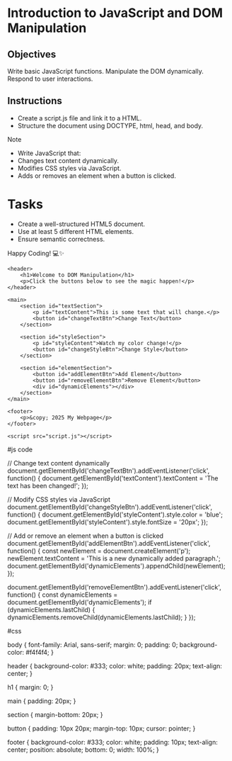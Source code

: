 # Introduction to JavaScript and DOM Manipulation

## Objectives

Write basic JavaScript functions.
Manipulate the DOM dynamically.
Respond to user interactions.

## Instructions

- Create a script.js file and link it to a HTML.
- Structure the document using DOCTYPE, html, head, and body.

>[!NOTE]
>  - Write JavaScript that:
>  - Changes text content dynamically.
>  - Modifies CSS styles via JavaScript.
>  - Adds or removes an element when a button is clicked.


# Tasks
- Create a well-structured HTML5 document.
- Use at least 5 different HTML elements.
- Ensure semantic correctness.

Happy Coding! 💻✨
<!DOCTYPE html>
<html lang="en">
<head>
    <meta charset="UTF-8">
    <meta name="viewport" content="width=device-width, initial-scale=1.0">
    <title>DOM Manipulation Example</title>
    <link rel="stylesheet" href="styles.css">
</head>
<body>

    <header>
        <h1>Welcome to DOM Manipulation</h1>
        <p>Click the buttons below to see the magic happen!</p>
    </header>

    <main>
        <section id="textSection">
            <p id="textContent">This is some text that will change.</p>
            <button id="changeTextBtn">Change Text</button>
        </section>

        <section id="styleSection">
            <p id="styleContent">Watch my color change!</p>
            <button id="changeStyleBtn">Change Style</button>
        </section>

        <section id="elementSection">
            <button id="addElementBtn">Add Element</button>
            <button id="removeElementBtn">Remove Element</button>
            <div id="dynamicElements"></div>
        </section>
    </main>

    <footer>
        <p>&copy; 2025 My Webpage</p>
    </footer>

    <script src="script.js"></script>
</body>
</html>

#js code

// Change text content dynamically
document.getElementById('changeTextBtn').addEventListener('click', function() {
    document.getElementById('textContent').textContent = 'The text has been changed!';
});

// Modify CSS styles via JavaScript
document.getElementById('changeStyleBtn').addEventListener('click', function() {
    document.getElementById('styleContent').style.color = 'blue';
    document.getElementById('styleContent').style.fontSize = '20px';
});

// Add or remove an element when a button is clicked
document.getElementById('addElementBtn').addEventListener('click', function() {
    const newElement = document.createElement('p');
    newElement.textContent = 'This is a new dynamically added paragraph.';
    document.getElementById('dynamicElements').appendChild(newElement);
});

document.getElementById('removeElementBtn').addEventListener('click', function() {
    const dynamicElements = document.getElementById('dynamicElements');
    if (dynamicElements.lastChild) {
        dynamicElements.removeChild(dynamicElements.lastChild);
    }
});

#css

body {
    font-family: Arial, sans-serif;
    margin: 0;
    padding: 0;
    background-color: #f4f4f4;
}

header {
    background-color: #333;
    color: white;
    padding: 20px;
    text-align: center;
}

h1 {
    margin: 0;
}

main {
    padding: 20px;
}

section {
    margin-bottom: 20px;
}

button {
    padding: 10px 20px;
    margin-top: 10px;
    cursor: pointer;
}

footer {
    background-color: #333;
    color: white;
    padding: 10px;
    text-align: center;
    position: absolute;
    bottom: 0;
    width: 100%;
}
